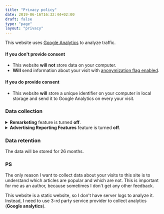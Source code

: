 ```yaml
---
title: "Privacy policy"
date: 2019-06-16T16:32:44+02:00
draft: false
type: "page"
layout: "privacy"
---
```


This website uses [Google Analytics](https://www.google.de/analytics/terms/us.html) to analyze traffic.

#### If you don't provide consent

- This website **will not** store data on your computer.
- **Will** send information about your visit with [anonymization flag enabled](https://support.google.com/analytics/answer/2763052?hl=en).

#### If you do provide consent

- This website **will** store a unique identifier on your computer in local storage and send it to Google Analytics on every your visit.

### Data collection

<details>
  <summary><b>Remarketing</b> feature is turned <b>off</b>.</summary>
  Enables data collection for Display and Search Remarketing. This includes data from Google's signed-in users who have chosen to enable Google to associate their web and app browsing history with their Google account, and to use such information from their Google account to personalize ads. Google Analytics temporarily joins these identifiers to your Google Analytics data in order to support your audiences. When you enable this setting, you must adhere to the Google Analytics Advertising Features Policy, including rules around sensitive categories and the necessary privacy disclosures to your end users about the data you collect and share with Google.
</details>
<details>
  <summary><b>Advertising Reporting Features</b> feature is turned <b>off</b>.</summary>
  Enables Advertising Reporting features like Audience Demographics and Interests Reporting, Campaign Manager reporting, Display & Video 360 reporting, and Google Display Network Impression Reporting that help you better understand your users.
</details>

### Data retention

The data will be stored for 26 months.

### PS

The only reason I want to collect data about your visits to this site is to understand which articles are popular and which are not. This is important for me as an author, because sometimes I don't get any other feedback.

This website is a static website, so I don't have server logs to analyze it. Instead, I need to use 3-rd party service provider to collect analytics (**Google analytics**).
